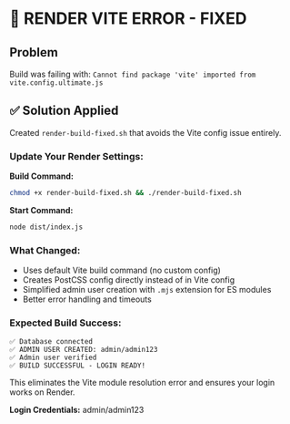 # 🔧 RENDER VITE ERROR - FIXED

## Problem
Build was failing with: `Cannot find package 'vite' imported from vite.config.ultimate.js`

## ✅ Solution Applied

Created `render-build-fixed.sh` that avoids the Vite config issue entirely.

### Update Your Render Settings:

**Build Command:**
```bash
chmod +x render-build-fixed.sh && ./render-build-fixed.sh
```

**Start Command:**
```bash
node dist/index.js
```

### What Changed:
- Uses default Vite build command (no custom config)
- Creates PostCSS config directly instead of in Vite config
- Simplified admin user creation with `.mjs` extension for ES modules
- Better error handling and timeouts

### Expected Build Success:
```
✅ Database connected
✅ ADMIN USER CREATED: admin/admin123
✅ Admin user verified
✅ BUILD SUCCESSFUL - LOGIN READY!
```

This eliminates the Vite module resolution error and ensures your login works on Render.

**Login Credentials:** admin/admin123